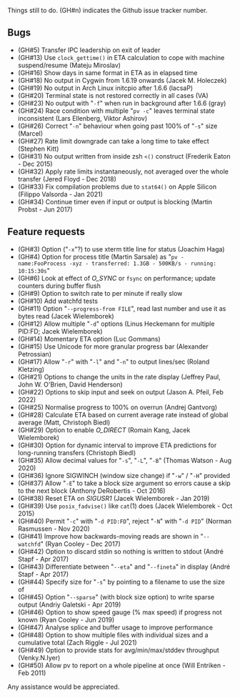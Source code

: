 Things still to do.  (GH#n) indicates the Github issue tracker number.

Bugs
----

 * (GH#5) Transfer IPC leadership on exit of leader
 * (GH#13) Use `clock_gettime()` in ETA calculation to cope with machine suspend/resume (Mateju Miroslav)
 * (GH#16) Show days in same format in ETA as in elapsed time
 * (GH#18) No output in Cygwin from 1.6.19 onwards (Jacek M. Holeczek)
 * (GH#19) No output in Arch Linux initcpio after 1.6.6 (lacsaP)
 * (GH#20) Terminal state is not restored correctly in all cases (VA)
 * (GH#23) No output with "`-f`" when run in background after 1.6.6 (gray)
 * (GH#24) Race condition with multiple "`pv -c`" leaves terminal state inconsistent (Lars Ellenberg, Viktor Ashirov)
 * (GH#26) Correct "`-n`" behaviour when going past 100% of "`-s`" size (Marcel)
 * (GH#27) Rate limit downgrade can take a long time to take effect (Stephen Kitt)
 * (GH#31) No output written from inside zsh `<()` construct (Frederik Eaton - Dec 2015)
 * (GH#32) Apply rate limits instantaneously, not averaged over the whole transfer (Jered Floyd - Dec 2018)
 * (GH#33) Fix compilation problems due to `stat64()` on Apple Silicon (Filippo Valsorda - Jan 2021)
 * (GH#34) Continue timer even if input or output is blocking (Martin Probst - Jun 2017)

Feature requests
----------------

 * (GH#3) Option ("`-x`"?) to use xterm title line for status (Joachim Haga)
 * (GH#4) Option for process title (Martin Sarsale) as "`pv - name:FooProcess -xyz - transferred: 1.3GB - 500KB/s - running: 10:15:30s`"
 * (GH#6) Look at effect of *O_SYNC* or `fsync` on performance; update counters during buffer flush
 * (GH#9) Option to switch rate to per minute if really slow
 * (GH#10) Add watchfd tests
 * (GH#11) Option "`--progress-from FILE`", read last number and use it as bytes read (Jacek Wielemborek)
 * (GH#12) Allow multiple "`-d`" options (Linus Heckemann for multiple PID:FD; Jacek Wielemborek)
 * (GH#14) Momentary ETA option (Luc Gommans)
 * (GH#15) Use Unicode for more granular progress bar (Alexander Petrossian)
 * (GH#17) Allow "`-r`" with "`-l`" and "`-n`" to output lines/sec (Roland Kletzing)
 * (GH#21) Options to change the units in the rate display (Jeffrey Paul, John W. O'Brien, David Henderson)
 * (GH#22) Options to skip input and seek on output (Jason A. Pfeil, Feb 2022)
 * (GH#25) Normalise progress to 100% on overrun (Andrej Gantvorg)
 * (GH#28) Calculate ETA based on current average rate instead of global average (Matt, Christoph Biedl)
 * (GH#29) Option to enable *O_DIRECT* (Romain Kang, Jacek Wielemborek)
 * (GH#30) Option for dynamic interval to improve ETA predictions for long-running transfers (Christoph Biedl)
 * (GH#35) Allow decimal values for "`-s`", "`-L`", "`-B`" (Thomas Watson - Aug 2020)
 * (GH#36) Ignore SIGWINCH (window size change) if "`-w`" / "`-H`" provided
 * (GH#37) Allow "`-E`" to take a block size argument so errors cause a skip to the next block (Anthony DeRobertis - Oct 2016)
 * (GH#38) Reset ETA on *SIGUSR1* (Jacek Wielemborek - Jan 2019)
 * (GH#39) Use `posix_fadvise()` like `cat`(1) does (Jacek Wielemborek - Oct 2015)
 * (GH#40) Permit "`-c`" with "`-d PID:FD`", reject "`-N`" with "`-d PID`" (Norman Rasmussen - Nov 2020)
 * (GH#41) Improve how backwards-moving reads are shown in "`--watchfd`" (Ryan Cooley - Dec 2017)
 * (GH#42) Option to discard stdin so nothing is written to stdout (André Stapf - Apr 2017)
 * (GH#43) Differentiate between "`--eta`" and "`--fineta`" in display (André Stapf - Apr 2017)
 * (GH#44) Specify size for "`-s`" by pointing to a filename to use the size of
 * (GH#45) Option "`--sparse`" (with block size option) to write sparse output (Andriy Galetski - Apr 2019)
 * (GH#46) Option to show speed gauge (% max speed) if progress not known (Ryan Cooley - Jun 2019)
 * (GH#47) Analyse splice and buffer usage to improve performance
 * (GH#48) Option to show multiple files with individual sizes and a cumulative total (Zach Riggle - Jul 2021)
 * (GH#49) Option to provide stats for avg/min/max/stddev throughput (Venky.N.Iyer)
 * (GH#50) Allow pv to report on a whole pipeline at once (Will Entriken - Feb 2011)

Any assistance would be appreciated.
